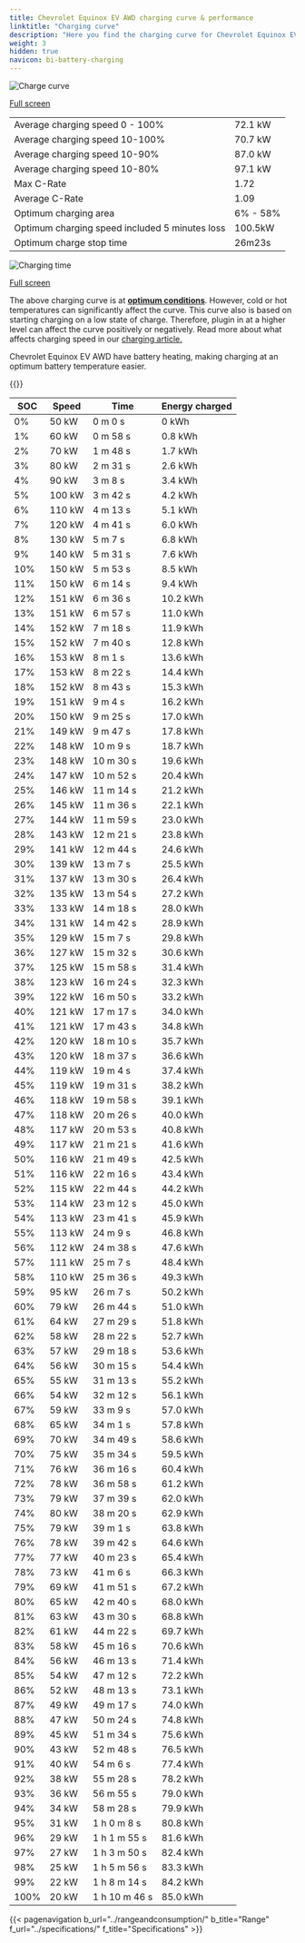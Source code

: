 ```yaml
---
title: Chevrolet Equinox EV AWD charging curve & performance
linktitle: "Charging curve"
description: "Here you find the charging curve for Chevrolet Equinox EV AWD."
weight: 3
hidden: true
navicon: bi-battery-charging
---
```

<!-- markdownlint-disable MD033 -->
<img src="/images/models/chevrolet/equinox_ev/equinox_ev_awd/chargingcurve.svg" alt="Charge curve" class="img-fluid">

[Full screen](/images/models/chevrolet/equinox_ev/equinox_ev_awd/chargingcurve.svg)


<table class="table table-striped border">
<tbody>
<tr>
<td>Average charging speed 0 - 100%</td><td>72.1 kW</td>
</tr>
<tr>
<td>Average charging speed 10-100%</td><td>70.7 kW</td>
</tr>
<tr>
<td>Average charging speed 10-90%</td><td>87.0 kW</td>
</tr>
<tr>
<td>Average charging speed 10-80%</td><td>97.1 kW</td>
</tr>
<tr>
<td>Max C-Rate</td><td>1.72</td>
</tr>
<tr>
<td>Average C-Rate</td><td>1.09</td>
</tr>
<tr>
<td>Optimum charging area</td><td>6% - 58%</td>
</tr>
<tr>
<td>Optimum charging speed included 5 minutes loss</td><td>100.5kW</td>
</tr>
<tr>
<td>Optimum charge stop time</td><td>26m23s</td>
</tr>
</tbody>
</table>
<img src="/images/models/chevrolet/equinox_ev/equinox_ev_awd/chargingtime.svg" alt="Charging time" class="img-fluid">

[Full screen](/images/models/chevrolet/equinox_ev/equinox_ev_awd/chargingtime.svg)


The above charging curve is at **[optimum conditions](../../../../../technology/battery/charging/#temperature)**. However, cold or hot temperatures can significantly affect the curve. This curve also is based on starting charging on a low state of charge. Therefore, plugin in at a higher level can affect the curve positively or negatively. Read more about what affects charging speed in our [charging article.](../../../../../technology/battery/charging/)


Chevrolet Equinox EV AWD have battery heating, making charging at an optimum battery temperature easier.


{{<evkxdisplayaddarticle />}}
<table class="table table-striped border">
<thead>
<tr><th>SOC</th><th>Speed</th><th>Time</th><th>Energy charged</th></tr>
</thead>
<tbody>
<tr>
<td>0%</td><td>50 kW</td><td> 0 m 0 s </td><td>0 kWh </td>
</tr>
<tr>
<td>1%</td><td>60 kW</td><td> 0 m 58 s </td><td>0.8 kWh </td>
</tr>
<tr>
<td>2%</td><td>70 kW</td><td> 1 m 48 s </td><td>1.7 kWh </td>
</tr>
<tr>
<td>3%</td><td>80 kW</td><td> 2 m 31 s </td><td>2.6 kWh </td>
</tr>
<tr>
<td>4%</td><td>90 kW</td><td> 3 m 8 s </td><td>3.4 kWh </td>
</tr>
<tr>
<td>5%</td><td>100 kW</td><td> 3 m 42 s </td><td>4.2 kWh </td>
</tr>
<tr>
<td>6%</td><td>110 kW</td><td> 4 m 13 s </td><td>5.1 kWh </td>
</tr>
<tr>
<td>7%</td><td>120 kW</td><td> 4 m 41 s </td><td>6.0 kWh </td>
</tr>
<tr>
<td>8%</td><td>130 kW</td><td> 5 m 7 s </td><td>6.8 kWh </td>
</tr>
<tr>
<td>9%</td><td>140 kW</td><td> 5 m 31 s </td><td>7.6 kWh </td>
</tr>
<tr>
<td>10%</td><td>150 kW</td><td> 5 m 53 s </td><td>8.5 kWh </td>
</tr>
<tr>
<td>11%</td><td>150 kW</td><td> 6 m 14 s </td><td>9.4 kWh </td>
</tr>
<tr>
<td>12%</td><td>151 kW</td><td> 6 m 36 s </td><td>10.2 kWh </td>
</tr>
<tr>
<td>13%</td><td>151 kW</td><td> 6 m 57 s </td><td>11.0 kWh </td>
</tr>
<tr>
<td>14%</td><td>152 kW</td><td> 7 m 18 s </td><td>11.9 kWh </td>
</tr>
<tr>
<td>15%</td><td>152 kW</td><td> 7 m 40 s </td><td>12.8 kWh </td>
</tr>
<tr>
<td>16%</td><td>153 kW</td><td> 8 m 1 s </td><td>13.6 kWh </td>
</tr>
<tr>
<td>17%</td><td>153 kW</td><td> 8 m 22 s </td><td>14.4 kWh </td>
</tr>
<tr>
<td>18%</td><td>152 kW</td><td> 8 m 43 s </td><td>15.3 kWh </td>
</tr>
<tr>
<td>19%</td><td>151 kW</td><td> 9 m 4 s </td><td>16.2 kWh </td>
</tr>
<tr>
<td>20%</td><td>150 kW</td><td> 9 m 25 s </td><td>17.0 kWh </td>
</tr>
<tr>
<td>21%</td><td>149 kW</td><td> 9 m 47 s </td><td>17.8 kWh </td>
</tr>
<tr>
<td>22%</td><td>148 kW</td><td> 10 m 9 s </td><td>18.7 kWh </td>
</tr>
<tr>
<td>23%</td><td>148 kW</td><td> 10 m 30 s </td><td>19.6 kWh </td>
</tr>
<tr>
<td>24%</td><td>147 kW</td><td> 10 m 52 s </td><td>20.4 kWh </td>
</tr>
<tr>
<td>25%</td><td>146 kW</td><td> 11 m 14 s </td><td>21.2 kWh </td>
</tr>
<tr>
<td>26%</td><td>145 kW</td><td> 11 m 36 s </td><td>22.1 kWh </td>
</tr>
<tr>
<td>27%</td><td>144 kW</td><td> 11 m 59 s </td><td>23.0 kWh </td>
</tr>
<tr>
<td>28%</td><td>143 kW</td><td> 12 m 21 s </td><td>23.8 kWh </td>
</tr>
<tr>
<td>29%</td><td>141 kW</td><td> 12 m 44 s </td><td>24.6 kWh </td>
</tr>
<tr>
<td>30%</td><td>139 kW</td><td> 13 m 7 s </td><td>25.5 kWh </td>
</tr>
<tr>
<td>31%</td><td>137 kW</td><td> 13 m 30 s </td><td>26.4 kWh </td>
</tr>
<tr>
<td>32%</td><td>135 kW</td><td> 13 m 54 s </td><td>27.2 kWh </td>
</tr>
<tr>
<td>33%</td><td>133 kW</td><td> 14 m 18 s </td><td>28.0 kWh </td>
</tr>
<tr>
<td>34%</td><td>131 kW</td><td> 14 m 42 s </td><td>28.9 kWh </td>
</tr>
<tr>
<td>35%</td><td>129 kW</td><td> 15 m 7 s </td><td>29.8 kWh </td>
</tr>
<tr>
<td>36%</td><td>127 kW</td><td> 15 m 32 s </td><td>30.6 kWh </td>
</tr>
<tr>
<td>37%</td><td>125 kW</td><td> 15 m 58 s </td><td>31.4 kWh </td>
</tr>
<tr>
<td>38%</td><td>123 kW</td><td> 16 m 24 s </td><td>32.3 kWh </td>
</tr>
<tr>
<td>39%</td><td>122 kW</td><td> 16 m 50 s </td><td>33.2 kWh </td>
</tr>
<tr>
<td>40%</td><td>121 kW</td><td> 17 m 17 s </td><td>34.0 kWh </td>
</tr>
<tr>
<td>41%</td><td>121 kW</td><td> 17 m 43 s </td><td>34.8 kWh </td>
</tr>
<tr>
<td>42%</td><td>120 kW</td><td> 18 m 10 s </td><td>35.7 kWh </td>
</tr>
<tr>
<td>43%</td><td>120 kW</td><td> 18 m 37 s </td><td>36.6 kWh </td>
</tr>
<tr>
<td>44%</td><td>119 kW</td><td> 19 m 4 s </td><td>37.4 kWh </td>
</tr>
<tr>
<td>45%</td><td>119 kW</td><td> 19 m 31 s </td><td>38.2 kWh </td>
</tr>
<tr>
<td>46%</td><td>118 kW</td><td> 19 m 58 s </td><td>39.1 kWh </td>
</tr>
<tr>
<td>47%</td><td>118 kW</td><td> 20 m 26 s </td><td>40.0 kWh </td>
</tr>
<tr>
<td>48%</td><td>117 kW</td><td> 20 m 53 s </td><td>40.8 kWh </td>
</tr>
<tr>
<td>49%</td><td>117 kW</td><td> 21 m 21 s </td><td>41.6 kWh </td>
</tr>
<tr>
<td>50%</td><td>116 kW</td><td> 21 m 49 s </td><td>42.5 kWh </td>
</tr>
<tr>
<td>51%</td><td>116 kW</td><td> 22 m 16 s </td><td>43.4 kWh </td>
</tr>
<tr>
<td>52%</td><td>115 kW</td><td> 22 m 44 s </td><td>44.2 kWh </td>
</tr>
<tr>
<td>53%</td><td>114 kW</td><td> 23 m 12 s </td><td>45.0 kWh </td>
</tr>
<tr>
<td>54%</td><td>113 kW</td><td> 23 m 41 s </td><td>45.9 kWh </td>
</tr>
<tr>
<td>55%</td><td>113 kW</td><td> 24 m 9 s </td><td>46.8 kWh </td>
</tr>
<tr>
<td>56%</td><td>112 kW</td><td> 24 m 38 s </td><td>47.6 kWh </td>
</tr>
<tr>
<td>57%</td><td>111 kW</td><td> 25 m 7 s </td><td>48.4 kWh </td>
</tr>
<tr>
<td>58%</td><td>110 kW</td><td> 25 m 36 s </td><td>49.3 kWh </td>
</tr>
<tr>
<td>59%</td><td>95 kW</td><td> 26 m 7 s </td><td>50.2 kWh </td>
</tr>
<tr>
<td>60%</td><td>79 kW</td><td> 26 m 44 s </td><td>51.0 kWh </td>
</tr>
<tr>
<td>61%</td><td>64 kW</td><td> 27 m 29 s </td><td>51.8 kWh </td>
</tr>
<tr>
<td>62%</td><td>58 kW</td><td> 28 m 22 s </td><td>52.7 kWh </td>
</tr>
<tr>
<td>63%</td><td>57 kW</td><td> 29 m 18 s </td><td>53.6 kWh </td>
</tr>
<tr>
<td>64%</td><td>56 kW</td><td> 30 m 15 s </td><td>54.4 kWh </td>
</tr>
<tr>
<td>65%</td><td>55 kW</td><td> 31 m 13 s </td><td>55.2 kWh </td>
</tr>
<tr>
<td>66%</td><td>54 kW</td><td> 32 m 12 s </td><td>56.1 kWh </td>
</tr>
<tr>
<td>67%</td><td>59 kW</td><td> 33 m 9 s </td><td>57.0 kWh </td>
</tr>
<tr>
<td>68%</td><td>65 kW</td><td> 34 m 1 s </td><td>57.8 kWh </td>
</tr>
<tr>
<td>69%</td><td>70 kW</td><td> 34 m 49 s </td><td>58.6 kWh </td>
</tr>
<tr>
<td>70%</td><td>75 kW</td><td> 35 m 34 s </td><td>59.5 kWh </td>
</tr>
<tr>
<td>71%</td><td>76 kW</td><td> 36 m 16 s </td><td>60.4 kWh </td>
</tr>
<tr>
<td>72%</td><td>78 kW</td><td> 36 m 58 s </td><td>61.2 kWh </td>
</tr>
<tr>
<td>73%</td><td>79 kW</td><td> 37 m 39 s </td><td>62.0 kWh </td>
</tr>
<tr>
<td>74%</td><td>80 kW</td><td> 38 m 20 s </td><td>62.9 kWh </td>
</tr>
<tr>
<td>75%</td><td>79 kW</td><td> 39 m 1 s </td><td>63.8 kWh </td>
</tr>
<tr>
<td>76%</td><td>78 kW</td><td> 39 m 42 s </td><td>64.6 kWh </td>
</tr>
<tr>
<td>77%</td><td>77 kW</td><td> 40 m 23 s </td><td>65.4 kWh </td>
</tr>
<tr>
<td>78%</td><td>73 kW</td><td> 41 m 6 s </td><td>66.3 kWh </td>
</tr>
<tr>
<td>79%</td><td>69 kW</td><td> 41 m 51 s </td><td>67.2 kWh </td>
</tr>
<tr>
<td>80%</td><td>65 kW</td><td> 42 m 40 s </td><td>68.0 kWh </td>
</tr>
<tr>
<td>81%</td><td>63 kW</td><td> 43 m 30 s </td><td>68.8 kWh </td>
</tr>
<tr>
<td>82%</td><td>61 kW</td><td> 44 m 22 s </td><td>69.7 kWh </td>
</tr>
<tr>
<td>83%</td><td>58 kW</td><td> 45 m 16 s </td><td>70.6 kWh </td>
</tr>
<tr>
<td>84%</td><td>56 kW</td><td> 46 m 13 s </td><td>71.4 kWh </td>
</tr>
<tr>
<td>85%</td><td>54 kW</td><td> 47 m 12 s </td><td>72.2 kWh </td>
</tr>
<tr>
<td>86%</td><td>52 kW</td><td> 48 m 13 s </td><td>73.1 kWh </td>
</tr>
<tr>
<td>87%</td><td>49 kW</td><td> 49 m 17 s </td><td>74.0 kWh </td>
</tr>
<tr>
<td>88%</td><td>47 kW</td><td> 50 m 24 s </td><td>74.8 kWh </td>
</tr>
<tr>
<td>89%</td><td>45 kW</td><td> 51 m 34 s </td><td>75.6 kWh </td>
</tr>
<tr>
<td>90%</td><td>43 kW</td><td> 52 m 48 s </td><td>76.5 kWh </td>
</tr>
<tr>
<td>91%</td><td>40 kW</td><td> 54 m 6 s </td><td>77.4 kWh </td>
</tr>
<tr>
<td>92%</td><td>38 kW</td><td> 55 m 28 s </td><td>78.2 kWh </td>
</tr>
<tr>
<td>93%</td><td>36 kW</td><td> 56 m 55 s </td><td>79.0 kWh </td>
</tr>
<tr>
<td>94%</td><td>34 kW</td><td> 58 m 28 s </td><td>79.9 kWh </td>
</tr>
<tr>
<td>95%</td><td>31 kW</td><td>1 h 0 m 8 s </td><td>80.8 kWh </td>
</tr>
<tr>
<td>96%</td><td>29 kW</td><td>1 h 1 m 55 s </td><td>81.6 kWh </td>
</tr>
<tr>
<td>97%</td><td>27 kW</td><td>1 h 3 m 50 s </td><td>82.4 kWh </td>
</tr>
<tr>
<td>98%</td><td>25 kW</td><td>1 h 5 m 56 s </td><td>83.3 kWh </td>
</tr>
<tr>
<td>99%</td><td>22 kW</td><td>1 h 8 m 14 s </td><td>84.2 kWh </td>
</tr>
<tr>
<td>100%</td><td>20 kW</td><td>1 h 10 m 46 s </td><td>85.0 kWh </td>
</tr>
</tbody>
</table>


{{< pagenavigation b_url="../rangeandconsumption/" b_title="Range" f_url="../specifications/" f_title="Specifications" >}}

